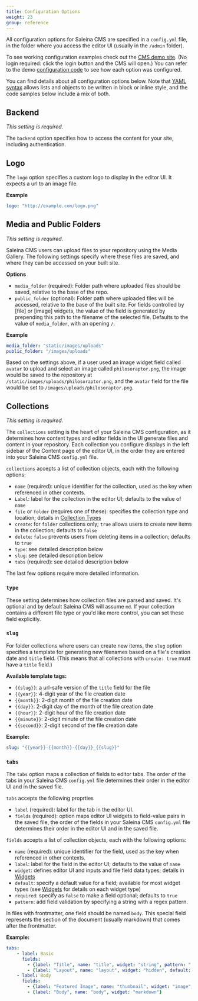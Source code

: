 ```yaml
---
title: Configuration Options
weight: 23
group: reference
---
```


All configuration options for Saleina CMS are specified in a `config.yml` file, in the folder where you access the editor UI (usually in the `/admin` folder).

To see working configuration examples check out the [CMS demo site](https://demo.saleinacms.org). (No login required: click the login button and the CMS will open.) You can refer to the demo [configuration code](https://gitlab.com/saleina/saleinacms/blob/master/public/config.yml) to see how each option was configured.

You can find details about all configuration options below. Note that [YAML syntax](https://en.wikipedia.org/wiki/YAML#Basic_components) allows lists and objects to be written in block or inline style, and the code samples below include a mix of both.


## Backend

*This setting is required.*

The `backend` option specifies how to access the content for your site, including authentication.

## Logo

The `logo` option specifies a custom logo to display in the editor UI. It expects a url to an image file.

**Example**
```yaml
logo: "http://example.com/logo.png"
```

## Media and Public Folders

*This setting is required.*

Saleina CMS users can upload files to your repository using the Media Gallery. The following settings specify where these files are saved, and where they can be accessed on your built site.

**Options**

- `media_folder` (required): Folder path where uploaded files should be saved, relative to the base of the repo.
- `public_folder` (optional): Folder path where uploaded files will be accessed, relative to the base of the built site. For fields controlled by [file] or [image] widgets, the value of the field is generated by prepending this path to the filename of the selected file. Defaults to the value of `media_folder`, with an opening `/`.

**Example**

``` yaml
media_folder: "static/images/uploads"
public_folder: "/images/uploads"
```

Based on the settings above, if a user used an image widget field called `avatar` to upload and select an image called `philosoraptor.png`, the image would be saved to the repository at `/static/images/uploads/philosoraptor.png`, and the `avatar` field for the file would be set to `/images/uploads/philosoraptor.png`.

## Collections

*This setting is required.*

The `collections` setting is the heart of your Saleina CMS configuration, as it determines how content types and editor fields in the UI generate files and content in your repository. Each collection you configure displays in the left sidebar of the Content page of the editor UI, in the order they are entered into your Saleina CMS `config.yml` file.

`collections` accepts a list of collection objects, each with the following options:

- `name` (required): unique identifier for the collection, used as the key when referenced in other contexts.
- `Label`: label for the collection in the editor UI; defaults to the value of `name`
- `file` or `folder` (requires one of these): specifies the collection type and location; details in [Collection Types](/docs/collection-types)
- `create`: for `folder` collections only; `true` allows users to create new items in the collection; defaults to `false`
- `delete`: `false` prevents users from deleting items in a collection; defaults to `true`
- `type`: see detailed description below
- `slug`: see detailed description below
- `tabs` (required): see detailed description below

The last few options require more detailed information.

### `type`

These setting determines how collection files are parsed and saved. It's optional and by default Saleina CMS will assume `md`. If your collection contains a different file type or you'd like more control, you can set these field explicitly.

### `slug`

For folder collections where users can create new items, the `slug` option specifies a template for generating new filenames based on a file's creation date and `title` field. (This means that all collections with `create: true` must have a `title` field.)

**Available template tags:**

- `{{slug}}`: a url-safe version of the `title` field for the file
- `{{year}}`: 4-digit year of the file creation date
- `{{month}}`: 2-digit month of the file creation date
- `{{day}}`: 2-digit day of the month of the file creation date
- `{{hour}}`: 2-digit hour of the file creation date
- `{{minute}}`: 2-digit minute of the file creation date
- `{{second}}`: 2-digit second of the file creation date

**Example:**

```yaml
slug: "{{year}}-{{month}}-{{day}}_{{slug}}"
```

### `tabs`
The `tabs` option maps a collection of fields to editor tabs. The order of the tabs in your Saleina CMS `config.yml` file determines their order in the editor UI and in the saved file.

`tabs` accepts the following proprties

- `label` (required): label for the tab in the editor UI.
- `fields` (required): option maps editor UI widgets to field-value pairs in the saved file, the order of the fields in your Saleina CMS `config.yml` file determines their order in the editor UI and in the saved file.

`fields` accepts a list of collection objects, each with the following options:

- `name` (required): unique identifier for the field, used as the key when referenced in other contexts.
- `label`: label for the field in the editor UI; defaults to the value of `name`
- `widget`: defines editor UI and inputs and file field data types; details in [Widgets](/docs/widgets)
- `default`: specify a default value for a field; available for most widget types (see [Widgets](/docs/widgets) for details on each widget type)
- `required`: specify as `false` to make a field optional; defaults to `true`
- `pattern`: add field validation by specifying a string with a regex pattern.

In files with frontmatter, one field should be named `body`. This special field represents the section of the document (usually markdown) that comes after the frontmatter.

**Example:**

```yaml
tabs:
    - label: Basic
      fields:
        - {label: "Title", name: "title", widget: "string", pattern: ".{20,}"}
        - {label: "Layout", name: "layout", widget: "hidden", default: "blog"}
    - label: Body
      fields:
        - {label: "Featured Image", name: "thumbnail", widget: "image", required: false}
        - {label: "Body", name: "body", widget: "markdown"}
```